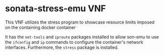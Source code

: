 # sonata-stress-emu VNF

This VNF utilizes the stress program to showcase resource limits imposed on the containing docker container

It has the `net-tools` and `iproute` packages installed to allow son-emu to use the `ifconfig` and `ip` commands to configure the container's network interfaces.
Furthermore, the `stress` package is installed.



